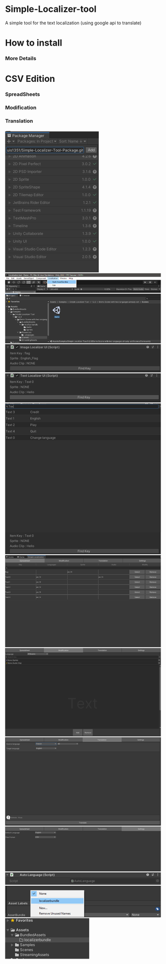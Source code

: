 # Simple-Localizer-tool
 A simple tool for the text localization (using google api to translate)
 
# How to install
### More Details
# CSV Edition
### SpreadSheets
### Modification
### Translation
### 
![](https://github.com/Louis1351/Simple-Localizer-Tool-Package/blob/main/tutorials/Screenshot_1.png)
![](https://github.com/Louis1351/Simple-Localizer-Tool-Package/blob/main/tutorials/Screenshot_2.png)
![](https://github.com/Louis1351/Simple-Localizer-Tool-Package/blob/main/tutorials/Screenshot_3.png)
![](https://github.com/Louis1351/Simple-Localizer-Tool-Package/blob/main/tutorials/Screenshot_4.png)
![](https://github.com/Louis1351/Simple-Localizer-Tool-Package/blob/main/tutorials/Screenshot_5.png)
![](https://github.com/Louis1351/Simple-Localizer-Tool-Package/blob/main/tutorials/Screenshot_6.png)
![](https://github.com/Louis1351/Simple-Localizer-Tool-Package/blob/main/tutorials/Screenshot_7.png)
![](https://github.com/Louis1351/Simple-Localizer-Tool-Package/blob/main/tutorials/Screenshot_8.png)
![](https://github.com/Louis1351/Simple-Localizer-Tool-Package/blob/main/tutorials/Screenshot_9.png)
![](https://github.com/Louis1351/Simple-Localizer-Tool-Package/blob/main/tutorials/Screenshot_10.png)
![](https://github.com/Louis1351/Simple-Localizer-Tool-Package/blob/main/tutorials/Screenshot_11.png)
![](https://github.com/Louis1351/Simple-Localizer-Tool-Package/blob/main/tutorials/Screenshot_12.png)
![](https://github.com/Louis1351/Simple-Localizer-Tool-Package/blob/main/tutorials/Screenshot_13.png)
